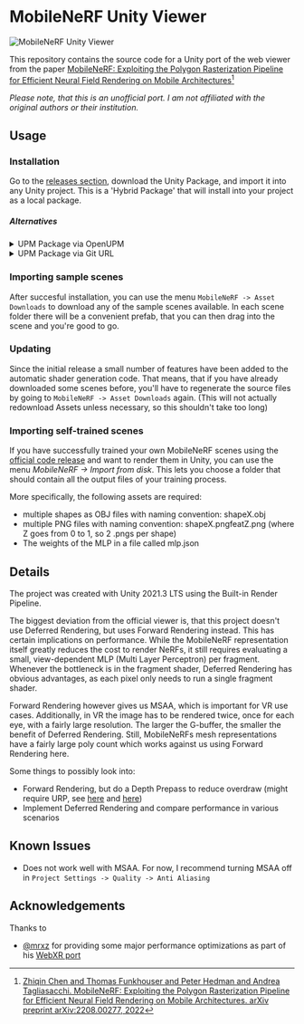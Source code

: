 # MobileNeRF Unity Viewer

![MobileNeRF Unity Viewer](https://user-images.githubusercontent.com/26555424/230574173-4f6ed62e-2c58-4b90-a350-378df73b97c8.gif)

This repository contains the source code for a Unity port of the web viewer from the paper [MobileNeRF: Exploiting the Polygon Rasterization Pipeline for Efficient Neural Field Rendering on Mobile Architectures](https://mobile-nerf.github.io/)[^1]

*Please note, that this is an unofficial port. I am not affiliated with the original authors or their institution.*

## Usage

### Installation

Go to the [releases section](https://github.com/julienkay/MobileNeRF-Unity-Viewer/releases/latest), download the Unity Package, and import it into any Unity project. This is a 'Hybrid Package' that will install into your project as a local package.

##### Alternatives

<details>
  <summary> UPM Package via OpenUPM </summary>
  
  In `Edit -> Project Settings -> Package Manager`, add a new scoped registry:

    Name: Doji
    URL: https://package.openupm.com
    Scope(s): com.doji
 
  In the Package Manager install 'com.doji.mobilenerf either by name or via `Package Manager -> My Registries`
</details>

<details>
  <summary> UPM Package via Git URL </summary>
  
  In `Package Manager -> Add package from git URL...` paste `https://github.com/julienkay/MobileNeRF-Unity-Viewer.git` [as described here](https://docs.unity3d.com/Manual/upm-ui-giturl)
</details>

### Importing sample scenes

After succesful installation, you can use the menu `MobileNeRF -> Asset Downloads` to download any of the sample scenes available.
In each scene folder there will be a convenient prefab, that you can then drag into the scene and you're good to go.

### Updating

Since the initial release a small number of features have been added to the automatic shader generation code.
That means, that if you have already downloaded some scenes before, you'll have to regenerate the source files by going to `MobileNeRF -> Asset Downloads` again.
(This will not actually redownload Assets unless necessary, so this shouldn't take too long)

### Importing self-trained scenes

If you have successfully trained your own MobileNeRF scenes using the [official code release](https://github.com/google-research/jax3d/tree/main/jax3d/projects/mobilenerf) and want to render them in Unity, you can use the menu *MobileNeRF -> Import from disk*.
This lets you choose a folder that should contain all the output files of your training process.

More specifically, the following assets are required:
- multiple shapes as OBJ files with naming convention: shapeX.obj
- multiple PNG files with naming convention: shapeX.pngfeatZ.png (where Z goes from 0 to 1, so 2 .pngs per shape)
- The weights of the MLP in a file called mlp.json

## Details

The project was created with Unity 2021.3 LTS using the Built-in Render Pipeline.

The biggest deviation from the official viewer is, that this project doesn't use Deferred Rendering, but uses Forward Rendering instead.
This has certain implications on performance.
While the MobileNeRF representation itself greatly reduces the cost to render NeRFs, it still requires evaluating a small, view-dependent MLP (Multi Layer Perceptron) per fragment. Whenever the bottleneck is in the fragment shader, Deferred Rendering has obvious advantages, as each pixel only needs to run a single fragment shader. 

Forward Rendering however gives us MSAA, which is important for VR use cases. Additionally, in VR the image has to be rendered twice, once for each eye, with a fairly large resolution. The larger the G-buffer, the smaller the benefit of Deferred Rendering. Still, MobileNeRFs mesh representations have a fairly large poly count which works against us using Forward Rendering here. 

Some things to possibly look into:
* Forward Rendering, but do a Depth Prepass to reduce overdraw (might require URP, see [here](https://forum.unity.com/threads/need-clarification-on-urps-use-of-the-depth-prepass.1004577/) and [here](https://gist.github.com/aras-p/5e3aa6f81c543ca74e3ae296c72ffcaf))
* Implement Deferred Rendering and compare performance in various scenarios

## Known Issues

- Does not work well with MSAA. For now, I recommend turning MSAA off in `Project Settings -> Quality -> Anti Aliasing`

## Acknowledgements

Thanks to

- [@mrxz](https://github.com/mrxz) for providing some major performance optimizations as part of his [WebXR port](https://github.com/mrxz/mobilenerf-viewer-webxr)

[^1]: [Zhiqin Chen and Thomas Funkhouser and Peter Hedman and Andrea Tagliasacchi. MobileNeRF: Exploiting the Polygon Rasterization Pipeline for Efficient Neural Field Rendering on Mobile Architectures. arXiv preprint arXiv:2208.00277, 2022](https://mobile-nerf.github.io/)
